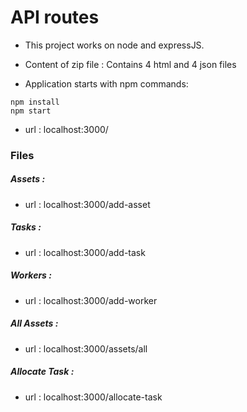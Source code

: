 # API routes
* This project works on node and expressJS.

* Content of zip file : Contains 4 html and 4 json files

* Application starts with npm commands:
```
npm install
npm start
```
* url : localhost:3000/<name-of-files>

### Files

##### Assets :
* url : localhost:3000/add-asset

##### Tasks :
* url : localhost:3000/add-task

##### Workers :
* url : localhost:3000/add-worker

##### All Assets :
* url : localhost:3000/assets/all

##### Allocate Task :
* url : localhost:3000/allocate-task
